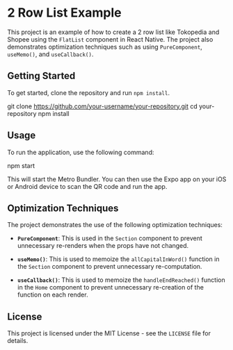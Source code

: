 # 2 Row List Example

This project is an example of how to create a 2 row list like Tokopedia and Shopee using the `FlatList` component in React Native. The project also demonstrates optimization techniques such as using `PureComponent`, `useMemo()`, and `useCallback()`.

## Getting Started

To get started, clone the repository and run `npm install`.

git clone https://github.com/your-username/your-repository.git
cd your-repository
npm install


## Usage

To run the application, use the following command:

npm start


This will start the Metro Bundler. You can then use the Expo app on your iOS or Android device to scan the QR code and run the app.

## Optimization Techniques

The project demonstrates the use of the following optimization techniques:

- **`PureComponent`**: This is used in the `Section` component to prevent unnecessary re-renders when the props have not changed.

- **`useMemo()`**: This is used to memoize the `allCapitalInWord()` function in the `Section` component to prevent unnecessary re-computation.

- **`useCallback()`**: This is used to memoize the `handleEndReached()` function in the `Home` component to prevent unnecessary re-creation of the function on each render.

## License

This project is licensed under the MIT License - see the `LICENSE` file for details.
